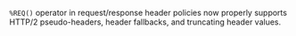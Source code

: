 `%REQ()` operator in request/response header policies now properly supports HTTP/2 pseudo-headers, header fallbacks, and truncating header values.
